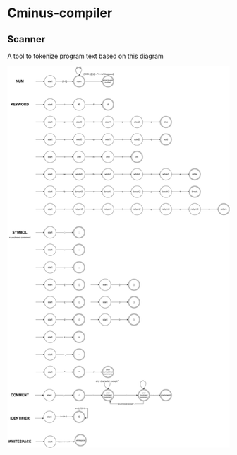 # Cminus-compiler

## Scanner
A tool to tokenize program text based on this diagram

![the automata for tokenizing program](/assets/fa.png)